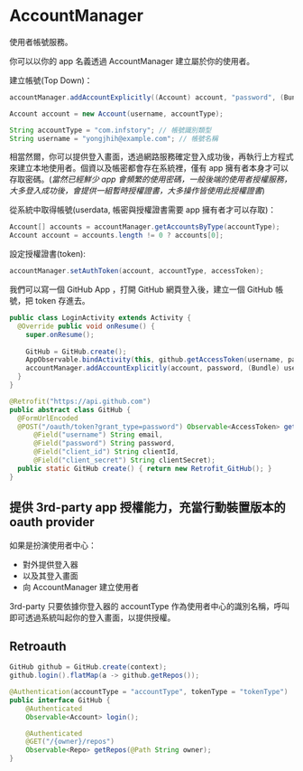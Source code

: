 # AccountManager

使用者帳號服務。

你可以以你的 app 名義透過 AccountManager 建立屬於你的使用者。

建立帳號(Top Down)：

```java
accountManager.addAccountExplicitly((Account) account, "password", (Bundle) userdata); // nullable userdata

Account account = new Account(username, accountType);

String accountType = "com.infstory"; // 帳號識別類型
String username = "yongjhih@example.com"; // 帳號名稱
```

相當然爾，你可以提供登入畫面，透過網路服務確定登入成功後，再執行上方程式來建立本地使用者。個資以及帳密都會存在系統裡，僅有 app 擁有者本身才可以存取密碼。(*當然已經鮮少 app 會頻繁的使用密碼，一般後端的使用者授權服務，大多登入成功後，會提供一組暫時授權證書，大多操作皆使用此授權證書*)

從系統中取得帳號(userdata, 帳密與授權證書需要 app 擁有者才可以存取)：

```java
Account[] accounts = accountManager.getAccountsByType(accountType);
Account account = accounts.length != 0 ? accounts[0];
```

設定授權證書(token):

```java
accountManager.setAuthToken(account, accountType, accessToken);
```

我們可以寫一個 GitHub App ，打開 GitHub 網頁登入後，建立一個 GitHub 帳號，把 token 存進去。

```java
public class LoginActivity extends Activity {
  @Override public void onResume() {
    super.onResume();
    
    GitHub = GitHub.create();
    AppObservable.bindActivity(this, github.getAccessToken(username, password, clientId, clientSecret)).subscribe();
    accountManager.addAccountExplicitly(account, password, (Bundle) userdata); // nullable userdata
  }
}
```

```java
@Retrofit("https://api.github.com")
public abstract class GitHub {
  @FormUrlEncoded
  @POST("/oauth/token?grant_type=password") Observable<AccessToken> getAccessToken(
      @Field("username") String email,
      @Field("password") String password,
      @Field("client_id") String clientId,
      @Field("client_secret") String clientSecret);
  public static GitHub create() { return new Retrofit_GitHub(); }
}
```

## 提供 3rd-party app 授權能力，充當行動裝置版本的 oauth provider


如果是扮演使用者中心：

* 對外提供登入器
* 以及其登入畫面
* 向 AccountManager 建立使用者

3rd-party 只要依據你登入器的 accountType 作為使用者中心的識別名稱，呼叫即可透過系統叫起你的登入畫面，以提供授權。

## Retroauth

```java
GitHub github = GitHub.create(context);
github.login().flatMap(a -> github.getRepos());
```

```java
@Authentication(accountType = "accountType", tokenType = "tokenType")
public interface GitHub {
    @Authenticated
    Observable<Account> login();

    @Authenticated
    @GET("/{owner}/repos")
    Observable<Repo> getRepos(@Path String owner);
}
```